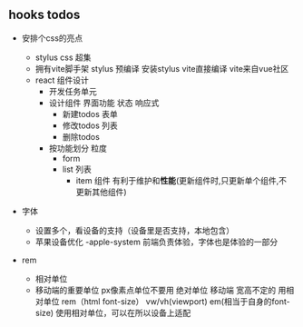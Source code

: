 ## hooks todos

- 安排个css的亮点
  - stylus
     css 超集
  - 拥有vite脚手架
     stylus 预编译 安装stylus vite直接编译
     vite来自vue社区
  - react 组件设计
     - 开发任务单元
     - 设计组件
         界面功能 状态 响应式
        - 新建todos 表单
        - 修改todos 列表
        - 删除todos
     - 按功能划分 粒度
        - form
        - list 列表
           - item 组件 有利于维护和**性能**(更新组件时,只更新单个组件,不更新其他组件)
- 字体
   - 设置多个，看设备的支持（设备里是否支持，本地包含）
   - 苹果设备优化 -apple-system 前端负责体验，字体也是体验的一部分

- rem
    - 相对单位
    - 移动端的重要单位 px像素点单位不要用 绝对单位
       移动端 宽高不定的 用相对单位 rem（html font-size） vw/vh(viewport) em(相当于自身的font-size)
       使用相对单位，可以在所以设备上适配